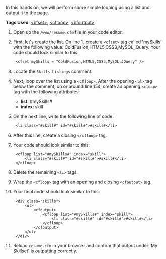 In this hands on, we will perform some simple looping using a list and output it to the page.

**Tags Used**: [\<cfset>](http://help.adobe.com/en_US/ColdFusion/10.0/CFMLRef/WSc3ff6d0ea77859461172e0811cbec22c24-7ffd.html), [\<cfloop>](http://help.adobe.com/en_US/ColdFusion/10.0/CFMLRef/WSc3ff6d0ea77859461172e0811cbec22c24-7fe2.html), [\<cfoutput>](http://help.adobe.com/en_US/ColdFusion/10.0/CFMLRef/WSc3ff6d0ea77859461172e0811cbec22c24-7ff6.html)

1. Open up the `/www/resume.cfm` file in your code editor.
1. First, let's create the list. On line 1, create a `<cfset>` tag called 'mySkills' with the following value: ColdFusion,HTML5,CSS3,MySQL,jQuery. Your code should look similar to this:

        <cfset mySkills = "ColdFusion,HTML5,CSS3,MySQL,JQuery" />

1. Locate the `Skills Listings` comment.
1. Next, loop over the list using a `<cfloop>`. After the opening `<ul>` tag below the comment, on or around line 154, create an opening `<cloop>` tag with the following attributes:
    * **list**: #mySkills#
    * **index**: skill

1. On the next line, write the following line of code:

        <li class="#skill#" id="#skill#">#skill#</li>

1. After this line, create a closing `</cfloop>` tag.
1. Your code should look similar to this:

        <cfloop list="#mySkills#" index="skill">
            <li class="#skill#" id="#skill#">#skill#</li>
        </cfloop>

1. Delete the remaining `<li>` tags.
1. Wrap the `<cfloop>` tag with an opening and closing `<cfoutput>` tag.
1. Your final code should look similar to this:

        <div class="skills">
            <ul>
                <cfoutput>
                    <cfloop list="#mySkills#" index="skill">
                        <li class="#skill#" id="#skill#">#skill#</li>
                    </cfloop>
                </cfoutput>
            </ul>
        </div>

1. Reload `resume.cfm` in your browser and confirm that output under 'My Skillset' is outputting correctly.